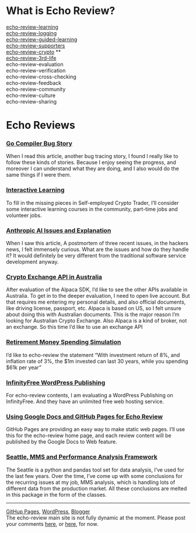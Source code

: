
# What is Echo Review?
[echo-review-learning](echo-review-learning.md)  
[echo-review-logging](https://docs.google.com/document/d/e/2PACX-1vQFA7rh2KKPP4oRsuAEwllhc1HveBz_Lgmv1o_0QrgdJie2uf1yu3SZXJNe7sFOoIzCoEDa8ZXz6xPC/pub)  
[echo-review-guided-learning](https://docs.google.com/document/d/e/2PACX-1vRFHzBfHa-lZY0_WSHCMP3gc6i6WnucLL_4aFFPcR5a_K19mXyby4BmpDfpoxwpjzRXxxnIn58CP9_x/pub)  
[echo-review-supporters](https://docs.google.com/document/d/e/2PACX-1vSJun5DroQp2KTCBFSvJyt83eGn8Rmv9VNQDP7PrDpD23cxUDM24N4o2OR2t0Az7raXONtur9eFBGYq/pub)  
[echo-review-crypto](echo-review-crypto.md) **  
[echo-review-3rd-life](echo-review-3rd-life.md)  
echo-review-evaluation  
echo-review-verification  
echo-review-cross-checking  
echo-review-feedback  
echo-review-community  
echo-review-culture  
echo-review-sharing  

# Echo Reviews

### [Go Compiler Bug Story](https://docs.google.com/document/d/e/2PACX-1vQFpHi76A_Bu714e9QD5YR2inZJIfo8ELAzQ5D_0s4y4-yBJRkemompeBD_fS2ymAwM2bZJICtPUvb7/pub)
When I read this article, another bug tracing story, I found I really like to follow these kinds of stories. Because I enjoy seeing the progress, and moreover I can understand what they are doing, and I also would do the same things if I were them.

### [Interactive Learning](https://docs.google.com/document/d/e/2PACX-1vRLs4t51d79K9GPph_rGTnIrNntbPthskspb-vOP8T22u-OInsdzVVT3sknkulxPaIf1D7T5MKEFB6L/pub)
To fill in the missing pieces in Self-employed Crypto Trader, I’ll consider some interactive learning courses in the community, part-time jobs and volunteer jobs.

### [Anthropic AI Issues and Explanation](https://docs.google.com/document/d/e/2PACX-1vRlNKZQFtDjQ_6xHwFkYD4rTy8mbQfVj2bSZqpDKHPTW3kMa8r_x8sp8EvssSTNI4InXkXfIPe8lg57/pub)
When I saw this article, A postmortem of three recent issues, in the hackers news, I felt immensely curious. What are the issues and how do they handle it? It would definitely be very different from the traditional software service development anyway.

### [Crypto Exchange API in Australia](https://docs.google.com/document/d/e/2PACX-1vT2OWT2km43mUTpmIXZ5ouVKNTmKR42Bqo8JMY6JvuX4BosMKBu156sD-haQAI4urvvnd5Of6aYkcdy/pub)
After evaluation of the Alpaca SDK, I’d like to see the other APIs available in Australia. To get in to the deeper evaluation, I need to open live account. But that requires me entering my personal details, and also official documents, like driving license, passport, etc. Alpaca is based on US, so I felt unsure about doing this with Australian documents. This is the major reason I’m looking for Australian Crypto Exchange. Also Alpaca is a kind of broker, not an exchange. So this time I’d like to use an exchange API

### [Retirement Money Spending Simulation](https://docs.google.com/document/d/e/2PACX-1vSCoJ6lVJEBrWnhhnrF-16-wzdbKJ0LziqYdtx_b1l-zeaTwBPYPNUqUwKiYRdVoaN4M39YV0bZ-6nv/pub)
I’d like to echo-review the statement “With investment return of 8%, and inflation rate of 3%, the $1m invested can last 30 years, while you spending $61k per year”

### [InfinityFree WordPress Publishing](https://docs.google.com/document/d/e/2PACX-1vStF8kLlgj0SeDV53oVXHiBDX67xv2waptEhepkH7C15izunJd10OV8s9mrTr-M7YVa4m_xHzZh6US2/pub)
For echo-review contents, I am evaluating a WordPress Publishing on InfinityFree. And they have an unlimited free web hosting service.

### [Using Google Docs and GitHub Pages for Echo Review](https://docs.google.com/document/d/e/2PACX-1vRmkWbMAaz_aHAcn-63dwsrTFuEzq7jbCoOzm1Xq9u3uioUhSdJfPYZw5jWU__U1gNd9gD0V1p-e7c6/pub)
GitHub Pages are providing an easy way to make static web pages. I’ll use this for the echo-review home page, and each review content will be published by the Google Docs to Web feature.

### [Seattle, MMS and Performance Analysis Framework](https://docs.google.com/document/d/1WUYW7BbkG8n0uFBlC92N4_ZW6yfXywNiCN83NcU9rHA/)
The Seattle is a python and pandas tool set for data analysis, I’ve used for the last few years. Over the time, I’ve come up with some conclusions for the recurring issues at my job, MMS analysis, which is handling lots of different data from the production market. All these conclusions are melted in this package in the form of the classes.

---
[GitHup Pages](https://echo-review.com/),
[WordPress](https://echo-review.free.nf),
[Blogger](https://echo-review-learning.blogspot.com/)  
The echo-review main site is not fully dynamic at the moment. Please post your comments [here](http://echo-review.free.nf/2025/09/07/post-your-comments-here/), or [here](https://echo-review-learning.blogspot.com/2025/09/post-your-comments-here.html), for now.
